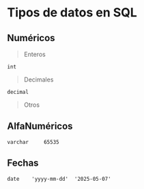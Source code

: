 # Tipos de datos en SQL

## Numéricos

> Enteros
    
    int  

> Decimales
 
    decimal  

> Otros 


## AlfaNuméricos

    varchar     65535

## Fechas

    date    'yyyy-mm-dd'  '2025-05-07'